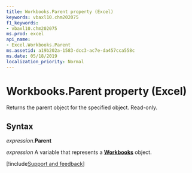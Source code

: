 ```yaml
---
title: Workbooks.Parent property (Excel)
keywords: vbaxl10.chm202075
f1_keywords:
- vbaxl10.chm202075
ms.prod: excel
api_name:
- Excel.Workbooks.Parent
ms.assetid: a19b202a-1583-dcc3-ac7e-da457cca558c
ms.date: 05/18/2019
localization_priority: Normal
---
```



# Workbooks.Parent property (Excel)

Returns the parent object for the specified object. Read-only.


## Syntax

_expression_.**Parent**

_expression_ A variable that represents a **[Workbooks](Excel.Workbooks.md)** object.




[!include[Support and feedback](~/includes/feedback-boilerplate.md)]